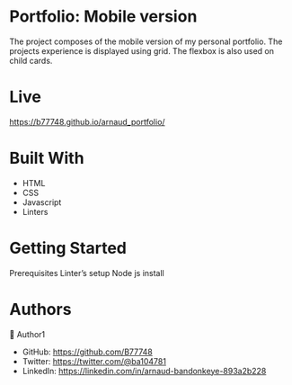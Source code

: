 
# Portfolio: Mobile version

The project composes of the mobile version of my personal portfolio. The projects experience is displayed using grid. The flexbox is also used on child cards.

# Live

https://b77748.github.io/arnaud_portfolio/

# Built With

-	HTML
-	CSS
- Javascript
-	Linters

# Getting Started

Prerequisites
Linter’s setup
Node js install

# Authors

👤 Author1
- GitHub: https://github.com/B77748 
- Twitter: https://twitter.com/@ba104781 
- LinkedIn: https://linkedin.com/in/arnaud-bandonkeye-893a2b228 

